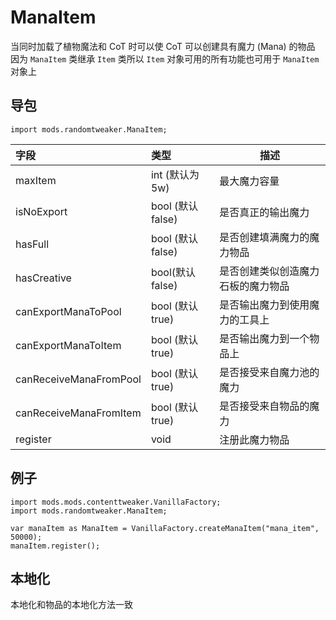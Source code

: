 # ManaItem

当同时加载了植物魔法和 CoT 时可以使 CoT 可以创建具有魔力 (Mana) 的物品  
因为 `ManaItem` 类继承 `Item` 类所以 `Item` 对象可用的所有功能也可用于 `ManaItem` 对象上

## 导包

```zenscrtpt
import mods.randomtweaker.ManaItem;
```

| 字段        | 类型        | 描述         |
|:---------- |:---------- |----------- |
| maxItem    | int (默认为 5w)     | 最大魔力容量 |
| isNoExport | bool (默认 false) | 是否真正的输出魔力 |
| hasFull | bool (默认 false) | 是否创建填满魔力的魔力物品 |
| hasCreative | bool(默认 false) | 是否创建类似创造魔力石板的魔力物品 | 
| canExportManaToPool | bool (默认 true) | 是否输出魔力到使用魔力的工具上 | 
| canExportManaToItem | bool (默认 true) | 是否输出魔力到一个物品上      |
| canReceiveManaFromPool | bool (默认 true) | 是否接受来自魔力池的魔力   |
| canReceiveManaFromItem | bool (默认 true) | 是否接受来自物品的魔力    |
| register               | void  | 注册此魔力物品           |

## 例子

```zenscript
import mods.mods.contenttweaker.VanillaFactory;
import mods.randomtweaker.ManaItem;

var manaItem as ManaItem = VanillaFactory.createManaItem("mana_item", 50000);
manaItem.register();
```

## 本地化
本地化和物品的本地化方法一致
